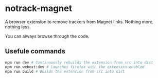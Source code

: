# notrack-magnet

A browser extension to remove trackers from Magnet links. Nothing more, nothing less.

You can always browse through the code.



## Usefule commands

```bash
npm run dev # Continuously rebuilds the extension from src into dist
npm run webext:dev # Launches firefox with the extension enabled
npm run build # Builds the extension from src into dist
```